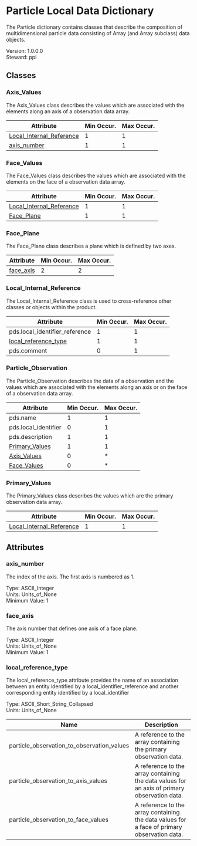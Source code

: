 # Particle Local Data Dictionary

The Particle dictionary contains classes that describe the composition of multidimensional particle data consisting of Array (and Array subclass) data objects.

Version: 1.0.0.0  
Steward: ppi

## Classes

### Axis_Values
The Axis_Values class describes the values which are associated with the elements along an axis of a observation data array.

Attribute    | Min Occur. | Max Occur.
------------ | ---------- | -----------
[Local_Internal_Reference](#local_internal_reference) | 1 | 1
[axis_number](#axis_number) | 1 | 1

### Face_Values
The Face_Values class describes the values which are associated with the elements on the face of a observation data array.

Attribute    | Min Occur. | Max Occur.
------------ | ---------- | -----------
[Local_Internal_Reference](#local_internal_reference) | 1 | 1
[Face_Plane](#face_plane) | 1 | 1

### Face_Plane
The Face_Plane class describes a plane which is defined by two axes.

Attribute    | Min Occur. | Max Occur.
------------ | ---------- | -----------
[face_axis](#face_axis) | 2 | 2

### Local_Internal_Reference
The Local_Internal_Reference class is used to cross-reference other classes or objects within the product.

Attribute    | Min Occur. | Max Occur.
------------ | ---------- | -----------
pds.local_identifier_reference | 1 | 1
[local_reference_type](#local_reference_type) | 1 | 1
pds.comment | 0 | 1

### Particle_Observation
The Particle_Observation describes the data of a observation and the values which are associated with the elements along an axis or on the face of a observation data array.

Attribute    | Min Occur. | Max Occur.
------------ | ---------- | -----------
pds.name | 1 | 1
pds.local_identifier | 0 | 1
pds.description | 1 | 1
[Primary_Values](#primary_values) | 1 | 1
[Axis_Values](#axis_values) | 0 | *
[Face_Values](#face_values) | 0 | *

### Primary_Values
The Primary_Values class describes the values which are the primary observation data array.

Attribute    | Min Occur. | Max Occur.
------------ | ---------- | -----------
[Local_Internal_Reference](#local_internal_reference) | 1 | 1
## Attributes


### axis_number
The index of the axis. The first axis is numbered as 1.

Type: ASCII_Integer  
Units: Units_of_None  
Minimum Value: 1  



### face_axis
The axis number that defines one axis of a face plane.

Type: ASCII_Integer  
Units: Units_of_None  
Minimum Value: 1  



### local_reference_type
The local_reference_type attribute provides the name of an association between an entity identified by a local_identifier_reference and another corresponding entity identified by a local_identifier

Type: ASCII_Short_String_Collapsed  
Units: Units_of_None  

Name                                    | Description
--------------------------------------- | ----------------------------
particle_observation_to_observation_values | A reference to the array containing the primary observation data.
particle_observation_to_axis_values | A reference to the array containing the data values for an axis of primary observation data.
particle_observation_to_face_values | A reference to the array containing the data values for a face of primary observation data.

